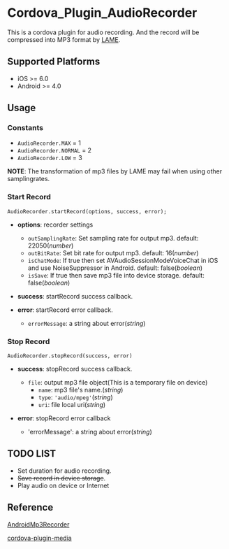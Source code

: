 # Cordova_Plugin_AudioRecorder

This is a cordova plugin for audio recording. And the record will be compressed into MP3 format by [LAME](http://lame.sourceforge.net/index.php).

## Supported Platforms

- iOS >= 6.0
- Android >= 4.0

## Usage

### Constants

- `AudioRecorder.MAX`           = 1
- `AudioRecorder.NORMAL`        = 2
- `AudioRecorder.LOW`           = 3

__NOTE__: The transformation of mp3 files by LAME may fail when using other samplingrates.

### Start Record

```
AudioRecorder.startRecord(options, success, error);
```

- __options__: recorder settings
    - `outSamplingRate`: Set sampling rate for output mp3. default: 22050(_number_)
    - `outBitRate`: Set bit rate for output mp3. default: 16(_number_)
    - `isChatMode`: If true then set AVAudioSessionModeVoiceChat in iOS and use NoiseSuppressor in Android. default: false(_boolean_)
    - `isSave`: If true then save mp3 file into device storage. default: false(_boolean_)

- __success__: startRecord success callback.

- __error__: startRecord error callback.
    - `errorMessage`: a string about error(_string_)

### Stop Record

```
AudioRecorder.stopRecord(success, error)
```

- __success__: stopRecord success callback.
    - `file`: output mp3 file object(This is a temporary file on device)
        - `name`: mp3 file's name.(_string_)
        - `type`: `'audio/mpeg'`(_string_)
        - `uri`: file local uri(_string_)

- __error__: stopRecord error callback
    - 'errorMessage': a string about error(_string_)

## TODO LIST

- Set duration for audio recording. 
- ~~Save record in device storage~~.
- Play audio on device or Internet

## Reference

[AndroidMp3Recorder](https://github.com/telescreen/AndroidMp3Recorder)

[cordova-plugin-media](https://cordova.apache.org/docs/en/latest/reference/cordova-plugin-media/)